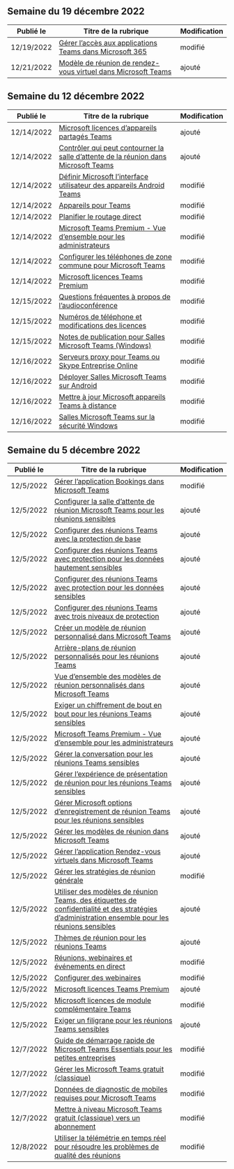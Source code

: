 <!-- This file is generated automatically each week. Changes made to this file will be overwritten.-->




## <a name="week-of-december-19-2022"></a>Semaine du 19 décembre 2022


| Publié le |Titre de la rubrique | Modification |
|------|------------|--------|
| 12/19/2022 | [Gérer l’accès aux applications Teams dans Microsoft 365](/MicrosoftTeams/manage-third-party-teams-apps) | modifié |
| 12/21/2022 | [Modèle de réunion de rendez-vous virtuel dans Microsoft Teams](/MicrosoftTeams/virtual-appointment-meeting-template) | ajouté |


## <a name="week-of-december-12-2022"></a>Semaine du 12 décembre 2022


| Publié le |Titre de la rubrique | Modification |
|------|------------|--------|
| 12/14/2022 | [Microsoft licences d’appareils partagés Teams](/MicrosoftTeams/teams-add-on-licensing/teams-shared-device-license) | ajouté |
| 12/14/2022 | [Contrôler qui peut contourner la salle d’attente de la réunion dans Microsoft Teams](/MicrosoftTeams/who-can-bypass-meeting-lobby) | ajouté |
| 12/14/2022 | [Définir Microsoft l’interface utilisateur des appareils Android Teams](/MicrosoftTeams/devices/teams-android-devices-user-interface) | modifié |
| 12/14/2022 | [Appareils pour Teams](/MicrosoftTeams/devices/teams-ip-phones) | modifié |
| 12/14/2022 | [Planifier le routage direct](/MicrosoftTeams/direct-routing-plan) | modifié |
| 12/14/2022 | [Microsoft Teams Premium - Vue d’ensemble pour les administrateurs](/MicrosoftTeams/enhanced-teams-experience) | modifié |
| 12/14/2022 | [Configurer les téléphones de zone commune pour Microsoft Teams](/MicrosoftTeams/set-up-common-area-phones) | modifié |
| 12/14/2022 | [Microsoft licences Teams Premium](/MicrosoftTeams/teams-add-on-licensing/licensing-enhance-teams) | modifié |
| 12/15/2022 | [Questions fréquentes à propos de l’audioconférence](/MicrosoftTeams/audio-conferencing-common-questions) | modifié |
| 12/15/2022 | [Numéros de téléphone et modifications des licences](/MicrosoftTeams/phone-numbers-licensing-changes) | modifié |
| 12/15/2022 | [Notes de publication pour Salles Microsoft Teams (Windows)](/MicrosoftTeams/rooms/rooms-release-note) | modifié |
| 12/16/2022 | [Serveurs proxy pour Teams ou Skype Entreprise Online](/MicrosoftTeams/proxy-servers-for-skype-for-business-online) | modifié |
| 12/16/2022 | [Déployer Salles Microsoft Teams sur Android](/MicrosoftTeams/devices/collab-bar-deploy) | modifié |
| 12/16/2022 | [Mettre à jour Microsoft appareils Teams à distance](/MicrosoftTeams/devices/remote-update) | modifié |
| 12/16/2022 | [Salles Microsoft Teams sur la sécurité Windows](/MicrosoftTeams/rooms/security-windows) | modifié |


## <a name="week-of-december-05-2022"></a>Semaine du 5 décembre 2022


| Publié le |Titre de la rubrique | Modification |
|------|------------|--------|
| 12/5/2022 | [Gérer l’application Bookings dans Microsoft Teams](/MicrosoftTeams/bookings-app-admin) | modifié |
| 12/5/2022 | [Configurer la salle d’attente de réunion Microsoft Teams pour les réunions sensibles](/MicrosoftTeams/configure-lobby-sensitive-meetings) | ajouté |
| 12/5/2022 | [Configurer des réunions Teams avec la protection de base](/MicrosoftTeams/configure-meetings-baseline-protection) | ajouté |
| 12/5/2022 | [Configurer des réunions Teams avec protection pour les données hautement sensibles](/MicrosoftTeams/configure-meetings-highly-sensitive-protection) | ajouté |
| 12/5/2022 | [Configurer des réunions Teams avec protection pour les données sensibles](/MicrosoftTeams/configure-meetings-sensitive-protection) | ajouté |
| 12/5/2022 | [Configurer des réunions Teams avec trois niveaux de protection](/MicrosoftTeams/configure-meetings-three-tiers-protection) | ajouté |
| 12/5/2022 | [Créer un modèle de réunion personnalisé dans Microsoft Teams](/MicrosoftTeams/create-custom-meeting-template) | ajouté |
| 12/5/2022 | [Arrière-plans de réunion personnalisés pour les réunions Teams](/MicrosoftTeams/custom-meeting-backgrounds) | ajouté |
| 12/5/2022 | [Vue d’ensemble des modèles de réunion personnalisés dans Microsoft Teams](/MicrosoftTeams/custom-meeting-templates-overview) | ajouté |
| 12/5/2022 | [Exiger un chiffrement de bout en bout pour les réunions Teams sensibles](/MicrosoftTeams/end-to-end-encrypted-meetings) | ajouté |
| 12/5/2022 | [Microsoft Teams Premium - Vue d’ensemble pour les administrateurs](/MicrosoftTeams/enhanced-teams-experience) | ajouté |
| 12/5/2022 | [Gérer la conversation pour les réunions Teams sensibles](/MicrosoftTeams/manage-chat-sensitive-meetings) | ajouté |
| 12/5/2022 | [Gérer l’expérience de présentation de réunion pour les réunions Teams sensibles](/MicrosoftTeams/manage-meeting-presentation-experience) | ajouté |
| 12/5/2022 | [Gérer Microsoft options d’enregistrement de réunion Teams pour les réunions sensibles](/MicrosoftTeams/manage-meeting-recording-options) | ajouté |
| 12/5/2022 | [Gérer les modèles de réunion dans Microsoft Teams](/MicrosoftTeams/manage-meeting-templates) | ajouté |
| 12/5/2022 | [Gérer l’application Rendez-vous virtuels dans Microsoft Teams](/MicrosoftTeams/manage-virtual-appointments-app) | ajouté |
| 12/5/2022 | [Gérer les stratégies de réunion générale](/MicrosoftTeams/meeting-policies-in-teams-general) | modifié |
| 12/5/2022 | [Utiliser des modèles de réunion Teams, des étiquettes de confidentialité et des stratégies d’administration ensemble pour les réunions sensibles](/MicrosoftTeams/meeting-templates-sensitivity-labels-policies) | ajouté |
| 12/5/2022 | [Thèmes de réunion pour les réunions Teams](/MicrosoftTeams/meeting-themes) | ajouté |
| 12/5/2022 | [Réunions, webinaires et événements en direct](/MicrosoftTeams/quick-start-meetings-live-events) | modifié |
| 12/5/2022 | [Configurer des webinaires](/MicrosoftTeams/set-up-webinars) | modifié |
| 12/5/2022 | [Microsoft licences Teams Premium](/MicrosoftTeams/teams-add-on-licensing/licensing-enhance-teams) | ajouté |
| 12/5/2022 | [Microsoft licences de module complémentaire Teams](/MicrosoftTeams/teams-add-on-licensing/microsoft-teams-add-on-licensing) | modifié |
| 12/5/2022 | [Exiger un filigrane pour les réunions Teams sensibles](/MicrosoftTeams/watermark-meeting-content-video) | ajouté |
| 12/7/2022 | [Guide de démarrage rapide de Microsoft Teams Essentials pour les petites entreprises](/MicrosoftTeams/get-started-with-teams-essentials) | modifié |
| 12/7/2022 | [Gérer les Microsoft Teams gratuit (classique)](/MicrosoftTeams/manage-freemium) | modifié |
| 12/7/2022 | [Données de diagnostic de mobiles requises pour Microsoft Teams](/MicrosoftTeams/policy-control-diagnostic-data-mobile) | modifié |
| 12/7/2022 | [Mettre à niveau Microsoft Teams gratuit (classique) vers un abonnement](/MicrosoftTeams/upgrade-freemium) | modifié |
| 12/8/2022 | [Utiliser la télémétrie en temps réel pour résoudre les problèmes de qualité des réunions](/MicrosoftTeams/use-real-time-telemetry-to-troubleshoot-poor-meeting-quality) | modifié |
